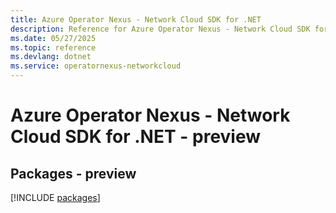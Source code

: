 ```yaml
---
title: Azure Operator Nexus - Network Cloud SDK for .NET
description: Reference for Azure Operator Nexus - Network Cloud SDK for .NET
ms.date: 05/27/2025
ms.topic: reference
ms.devlang: dotnet
ms.service: operatornexus-networkcloud
---
```

# Azure Operator Nexus - Network Cloud SDK for .NET - preview
## Packages - preview
[!INCLUDE [packages](operator-nexus---network-cloud-index.md)]